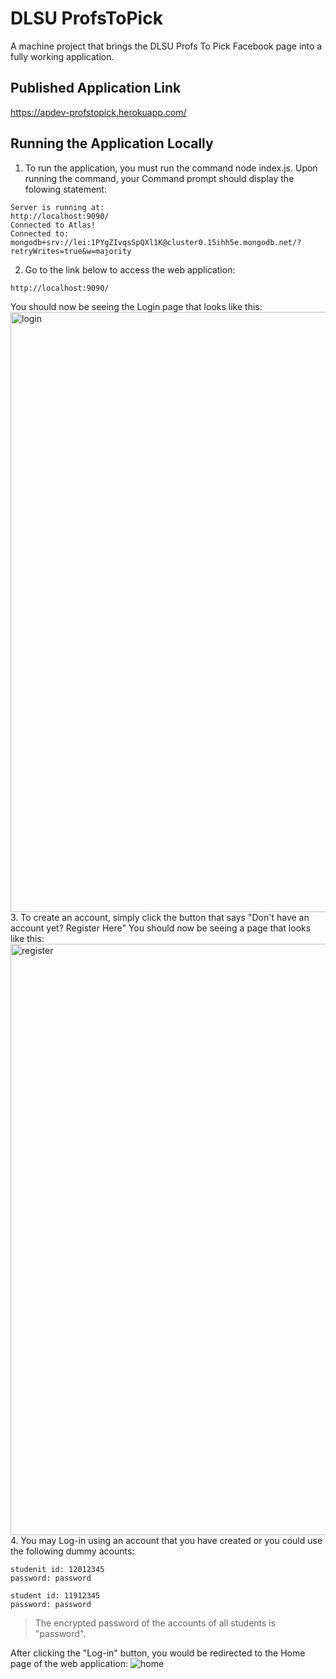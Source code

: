 # DLSU ProfsToPick
A machine project that brings the DLSU Profs To Pick Facebook page into a fully working application.<br>

## Published Application Link
https://apdev-profstopick.herokuapp.com/<br>

## Running the Application Locally
1. To run the application, you must run the command node index.js. Upon running the command, your Command prompt should display the folowing statement:
```
Server is running at:
http://localhost:9090/
Connected to Atlas!
Connected to: mongodb+srv://lei:1PYgZIvqsSpQXl1K@cluster0.15ihh5e.mongodb.net/?retryWrites=true&w=majority
```
2. Go to the link below to access the web application:
```
http://localhost:9090/
```
You should now be seeing the Login page that looks like this:
<img width="960" alt="login" src="https://user-images.githubusercontent.com/80928976/177103805-8e4dad90-8e36-459c-8530-e280d3dcc73d.png">
3. To create an account, simply click the button that says "Don't have an account yet? Register Here"
You should now be seeing a page that looks like this:
<img width="946" alt="register" src="https://user-images.githubusercontent.com/80928976/177104237-7bd19400-a3a3-4289-8065-b21dea3f2fa3.png">
4. You may Log-in using an account that you have created or you could use the following dummy acounts:
```
studenit id: 12012345 
password: password

student id: 11912345
password: password
```
> The encrypted password of the accounts of all students is "password".

After clicking the "Log-in" button, you would be redirected to the Home page of the web application:
![home](https://user-images.githubusercontent.com/80928976/177105853-6ee50451-9fae-4dea-9bae-7bd813dc7015.png)
